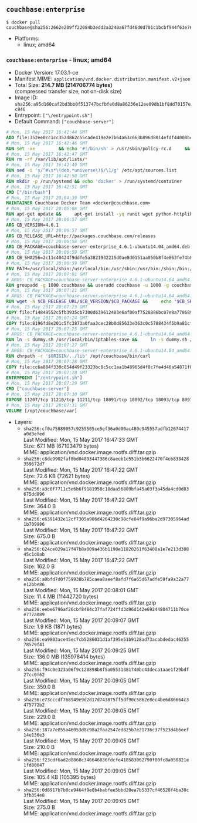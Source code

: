 ## `couchbase:enterprise`

```console
$ docker pull couchbase@sha256:2662e209ff22084b3edd2a3240a67fd46d0d701c1bcbf944f63e761d6c5a78d7
```

-	Platforms:
	-	linux; amd64

### `couchbase:enterprise` - linux; amd64

-	Docker Version: 17.03.1-ce
-	Manifest MIME: `application/vnd.docker.distribution.manifest.v2+json`
-	Total Size: **214.7 MB (214706774 bytes)**  
	(compressed transfer size, not on-disk size)
-	Image ID: `sha256:a95d160caf2bd3bb0f513747bcfbfe0d8a86236e12ee09db1bf8dd70157ec846`
-	Entrypoint: `["\/entrypoint.sh"]`
-	Default Command: `["couchbase-server"]`

```dockerfile
# Mon, 15 May 2017 16:42:44 GMT
ADD file:352ee0cc1cc352d862c55cade419e2e7b64a63c663b896d8014efdf44008bce4 in / 
# Mon, 15 May 2017 16:42:46 GMT
RUN set -xe 		&& echo '#!/bin/sh' > /usr/sbin/policy-rc.d 	&& echo 'exit 101' >> /usr/sbin/policy-rc.d 	&& chmod +x /usr/sbin/policy-rc.d 		&& dpkg-divert --local --rename --add /sbin/initctl 	&& cp -a /usr/sbin/policy-rc.d /sbin/initctl 	&& sed -i 's/^exit.*/exit 0/' /sbin/initctl 		&& echo 'force-unsafe-io' > /etc/dpkg/dpkg.cfg.d/docker-apt-speedup 		&& echo 'DPkg::Post-Invoke { "rm -f /var/cache/apt/archives/*.deb /var/cache/apt/archives/partial/*.deb /var/cache/apt/*.bin || true"; };' > /etc/apt/apt.conf.d/docker-clean 	&& echo 'APT::Update::Post-Invoke { "rm -f /var/cache/apt/archives/*.deb /var/cache/apt/archives/partial/*.deb /var/cache/apt/*.bin || true"; };' >> /etc/apt/apt.conf.d/docker-clean 	&& echo 'Dir::Cache::pkgcache ""; Dir::Cache::srcpkgcache "";' >> /etc/apt/apt.conf.d/docker-clean 		&& echo 'Acquire::Languages "none";' > /etc/apt/apt.conf.d/docker-no-languages 		&& echo 'Acquire::GzipIndexes "true"; Acquire::CompressionTypes::Order:: "gz";' > /etc/apt/apt.conf.d/docker-gzip-indexes 		&& echo 'Apt::AutoRemove::SuggestsImportant "false";' > /etc/apt/apt.conf.d/docker-autoremove-suggests
# Mon, 15 May 2017 16:42:47 GMT
RUN rm -rf /var/lib/apt/lists/*
# Mon, 15 May 2017 16:42:49 GMT
RUN sed -i 's/^#\s*\(deb.*universe\)$/\1/g' /etc/apt/sources.list
# Mon, 15 May 2017 16:42:50 GMT
RUN mkdir -p /run/systemd && echo 'docker' > /run/systemd/container
# Mon, 15 May 2017 16:42:51 GMT
CMD ["/bin/bash"]
# Mon, 15 May 2017 20:04:39 GMT
MAINTAINER Couchbase Docker Team <docker@couchbase.com>
# Mon, 15 May 2017 20:05:08 GMT
RUN apt-get update &&     apt-get install -yq runit wget python-httplib2 chrpath     lsof lshw sysstat net-tools numactl  &&     apt-get autoremove && apt-get clean &&     rm -rf /var/lib/apt/lists/* /tmp/* /var/tmp/*
# Mon, 15 May 2017 20:06:57 GMT
ARG CB_VERSION=4.6.1
# Mon, 15 May 2017 20:06:57 GMT
ARG CB_RELEASE_URL=http://packages.couchbase.com/releases
# Mon, 15 May 2017 20:06:58 GMT
ARG CB_PACKAGE=couchbase-server-enterprise_4.6.1-ubuntu14.04_amd64.deb
# Mon, 15 May 2017 20:06:59 GMT
ARG CB_SHA256=2c11c40424f9ddfe5a3821932215d0ae8d0151aa050b8f4e863fe74b88b988bf
# Mon, 15 May 2017 20:06:59 GMT
ENV PATH=/usr/local/sbin:/usr/local/bin:/usr/sbin:/usr/bin:/sbin:/bin:/opt/couchbase/bin:/opt/couchbase/bin/tools:/opt/couchbase/bin/install
# Mon, 15 May 2017 20:07:01 GMT
# ARGS: CB_PACKAGE=couchbase-server-enterprise_4.6.1-ubuntu14.04_amd64.deb CB_RELEASE_URL=http://packages.couchbase.com/releases CB_SHA256=2c11c40424f9ddfe5a3821932215d0ae8d0151aa050b8f4e863fe74b88b988bf CB_VERSION=4.6.1
RUN groupadd -g 1000 couchbase && useradd couchbase -u 1000 -g couchbase -M
# Mon, 15 May 2017 20:07:21 GMT
# ARGS: CB_PACKAGE=couchbase-server-enterprise_4.6.1-ubuntu14.04_amd64.deb CB_RELEASE_URL=http://packages.couchbase.com/releases CB_SHA256=2c11c40424f9ddfe5a3821932215d0ae8d0151aa050b8f4e863fe74b88b988bf CB_VERSION=4.6.1
RUN wget -N $CB_RELEASE_URL/$CB_VERSION/$CB_PACKAGE &&     echo "$CB_SHA256  $CB_PACKAGE" | sha256sum -c - &&     dpkg -i ./$CB_PACKAGE && rm -f ./$CB_PACKAGE
# Mon, 15 May 2017 20:07:23 GMT
COPY file:f14849552c5fb3935cb7300d639612403e6af00af7528886bc07e8a778689a7e in /etc/service/couchbase-server/run 
# Mon, 15 May 2017 20:07:24 GMT
COPY file:8196fd8e201c5fc3873a0faa3cec28b0d85633e363c0c5788434f5b9a81cfa5b in /usr/local/bin/ 
# Mon, 15 May 2017 20:07:25 GMT
# ARGS: CB_PACKAGE=couchbase-server-enterprise_4.6.1-ubuntu14.04_amd64.deb CB_RELEASE_URL=http://packages.couchbase.com/releases CB_SHA256=2c11c40424f9ddfe5a3821932215d0ae8d0151aa050b8f4e863fe74b88b988bf CB_VERSION=4.6.1
RUN ln -s dummy.sh /usr/local/bin/iptables-save &&     ln -s dummy.sh /usr/local/bin/lvdisplay &&     ln -s dummy.sh /usr/local/bin/vgdisplay &&     ln -s dummy.sh /usr/local/bin/pvdisplay
# Mon, 15 May 2017 20:07:27 GMT
# ARGS: CB_PACKAGE=couchbase-server-enterprise_4.6.1-ubuntu14.04_amd64.deb CB_RELEASE_URL=http://packages.couchbase.com/releases CB_SHA256=2c11c40424f9ddfe5a3821932215d0ae8d0151aa050b8f4e863fe74b88b988bf CB_VERSION=4.6.1
RUN chrpath -r '$ORIGIN/../lib' /opt/couchbase/bin/curl
# Mon, 15 May 2017 20:07:28 GMT
COPY file:cc6a884f330c854d49f23323bc8c5cc1aa1b48965d4f0c7fe4d46a54871f866f in / 
# Mon, 15 May 2017 20:07:28 GMT
ENTRYPOINT ["/entrypoint.sh"]
# Mon, 15 May 2017 20:07:29 GMT
CMD ["couchbase-server"]
# Mon, 15 May 2017 20:07:30 GMT
EXPOSE 11207/tcp 11210/tcp 11211/tcp 18091/tcp 18092/tcp 18093/tcp 8091/tcp 8092/tcp 8093/tcp 8094/tcp
# Mon, 15 May 2017 20:07:31 GMT
VOLUME [/opt/couchbase/var]
```

-	Layers:
	-	`sha256:cf0a75889057c9255505ce5ef36a0d00ac480c945557adfb12674417a0d3efed`  
		Last Modified: Mon, 15 May 2017 16:47:33 GMT  
		Size: 67.1 MB (67103479 bytes)  
		MIME: application/vnd.docker.image.rootfs.diff.tar.gzip
	-	`sha256:c8de9902faf0bd04893447386c8aeeb1e551b3b6622470f4eb838428359672d7`  
		Last Modified: Mon, 15 May 2017 16:47:22 GMT  
		Size: 72.6 KB (72621 bytes)  
		MIME: application/vnd.docker.image.rootfs.diff.tar.gzip
	-	`sha256:a3c0f7711c5e6b6f9181958c18daa56809bfa45a03f3a45da4cd0d83675dd896`  
		Last Modified: Mon, 15 May 2017 16:47:22 GMT  
		Size: 364.0 B  
		MIME: application/vnd.docker.image.rootfs.diff.tar.gzip
	-	`sha256:e6391432e12cf7305a906d4264230c98cfe04f9a96ba2d97305964ad1b709986`  
		Last Modified: Mon, 15 May 2017 16:47:22 GMT  
		Size: 675.0 B  
		MIME: application/vnd.docker.image.rootfs.diff.tar.gzip
	-	`sha256:624ce029a17f47b8a009a436b1190e11820261f63408a1e7e213d30845c1d0ab`  
		Last Modified: Mon, 15 May 2017 16:47:22 GMT  
		Size: 162.0 B  
		MIME: application/vnd.docker.image.rootfs.diff.tar.gzip
	-	`sha256:a0bfd7d0f759938b785caea8aeef8afd7f6a65d67adfe59fa9a32a77e12bbe86`  
		Last Modified: Mon, 15 May 2017 20:08:01 GMT  
		Size: 11.4 MB (11442720 bytes)  
		MIME: application/vnd.docker.image.rootfs.diff.tar.gzip
	-	`sha256:eebe6796af26cbf8484c37faf724ffd3d96d142e69244804711b70cee777a089`  
		Last Modified: Mon, 15 May 2017 20:09:07 GMT  
		Size: 1.9 KB (1871 bytes)  
		MIME: application/vnd.docker.image.rootfs.diff.tar.gzip
	-	`sha256:ea9803ace45ec7cb5286031d1af395e51b9128ad73acabdedac4625578579f41`  
		Last Modified: Mon, 15 May 2017 20:09:25 GMT  
		Size: 136.0 MB (135978414 bytes)  
		MIME: application/vnd.docker.image.rootfs.diff.tar.gzip
	-	`sha256:f94c0e323a06f9c120898b8f5a05531381740bc43deca1aae1f29bdf27cc0f62`  
		Last Modified: Mon, 15 May 2017 20:09:05 GMT  
		Size: 359.0 B  
		MIME: application/vnd.docker.image.rootfs.diff.tar.gzip
	-	`sha256:e73cccdf768949e9d2d17d743875ff5df90c5862e8ec4be6d86664c3475772b2`  
		Last Modified: Mon, 15 May 2017 20:09:05 GMT  
		Size: 229.0 B  
		MIME: application/vnd.docker.image.rootfs.diff.tar.gzip
	-	`sha256:187a7e055a46053d8c98a2faa2547ed825b7e21736c37f523d4b6eef14e136e3`  
		Last Modified: Mon, 15 May 2017 20:09:05 GMT  
		Size: 210.0 B  
		MIME: application/vnd.docker.image.rootfs.diff.tar.gzip
	-	`sha256:f23cdf6ad2d8868c346646836fdcfe418583062790f80fc8a050821e1fd80047`  
		Last Modified: Mon, 15 May 2017 20:09:05 GMT  
		Size: 105.4 KB (105395 bytes)  
		MIME: application/vnd.docker.image.rootfs.diff.tar.gzip
	-	`sha256:0d8917b7b0ce9464f9e0b4babfee5bbd20ea7b5337cf46528f4ba30c3fb354e8`  
		Last Modified: Mon, 15 May 2017 20:09:05 GMT  
		Size: 275.0 B  
		MIME: application/vnd.docker.image.rootfs.diff.tar.gzip
